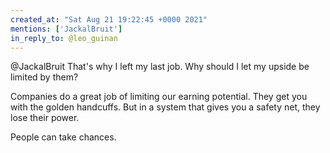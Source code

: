 ```yaml
---
created_at: "Sat Aug 21 19:22:45 +0000 2021"
mentions: ['JackalBruit']
in_reply_to: @leo_guinan
---
```


@JackalBruit That's why I left my last job. Why should I let my upside be limited by them?

Companies do a great job of limiting our earning potential. They get you with the golden handcuffs. But in a system that gives you a safety net, they lose their power. 

People can take chances.